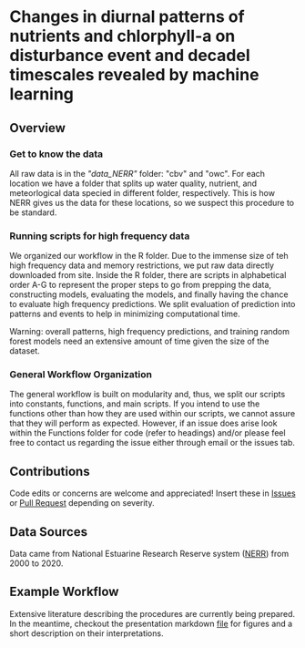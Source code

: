 # Changes in diurnal patterns of nutrients and chlorphyll-a on disturbance event and decadel timescales revealed by machine learning

## Overview

### Get to know the data

All raw data is in the _"data_NERR"_ folder: "cbv" and "owc". For each location we have a folder that splits up water quality, nutrient, and meteorlogical data specied in different folder, respectively. This is how NERR gives us the data for these locations, so we suspect this procedure to be standard.

### Running scripts for high frequency data

We organized our workflow in the R folder. Due to the immense size of teh high frequency data and memory restrictions, we put raw data directly downloaded from site. Inside the R folder, there are scripts in alphabetical order A-G to represent the proper steps to go from prepping the data, constructing models, evaluating the models, and finally having the chance to evaluate high frequency predictions. We split evaluation of prediction into patterns and events to help in minimizing computational time.

Warning: overall patterns, high frequency predictions, and training random forest models need an extensive amount of time given the size of the dataset.

### General Workflow Organization

The general workflow is built on modularity and, thus, we split our scripts into constants, functions, and main scripts. If you intend to use the functions other than how they are used within our scripts, we cannot assure that they will perform as expected. However, if an issue does arise look within the Functions folder for code (refer to headings) and/or please feel free to contact us regarding the issue either through email or the issues tab.

## Contributions

Code edits or concerns are welcome and appreciated! Insert these in [Issues](https://github.com/COMPASS-DOE/bgc_synthesis/issues) or [Pull Request](https://github.com/COMPASS-DOE/bgc_synthesis/projects) depending on severity.

## Data Sources

Data came from National Estuarine Research Reserve system ([NERR](https://cdmo.baruch.sc.edu/)) from 2000 to 2020.

## Example Workflow

Extensive literature describing the procedures are currently being prepared. In the meantime, checkout the presentation markdown [file](https://github.com/COMPASS-DOE/bgc_synthesis/blob/main/presentation.Rmd) for figures and a short description on their interpretations. 

